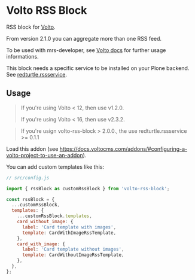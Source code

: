 # Volto RSS Block

RSS block for [Volto](https://github.com/plone/volto).

From version 2.1.0 you can aggregate more than one RSS feed.

To be used with mrs-developer, see [Volto docs](https://docs.voltocms.com/customizing/add-ons/) for further usage informations.

This block needs a specific service to be installed on your Plone backend.
See [redturtle.rssservice](https://github.com/RedTurtle/redturtle.rssservice).

## Usage

> If you're using Volto < 12, then use v1.2.0.
>
> If you're using Volto < 16, then use v2.3.2.

> If you're usign volto-rss-block > 2.0.0., the use redturtle.rssservice >= 0.1.1

Load this addon (see <https://docs.voltocms.com/addons/#configuring-a-volto-project-to-use-an-addon>).

You can add custom templates like this:

```javascript
// src/config.js

import { rssBlock as customRssBlock } from 'volto-rss-block';

const rssBlock = {
  ...customRssBlock,
  templates: {
    ...customRssBlock.templates,
    card_without_image: {
      label: 'Card template with images',
      template: CardWithImageRssTemplate,
    },
    card_with_image: {
      label: 'Card template without images',
      template: CardWithoutImageRssTemplate,
    },
  },
};
```
